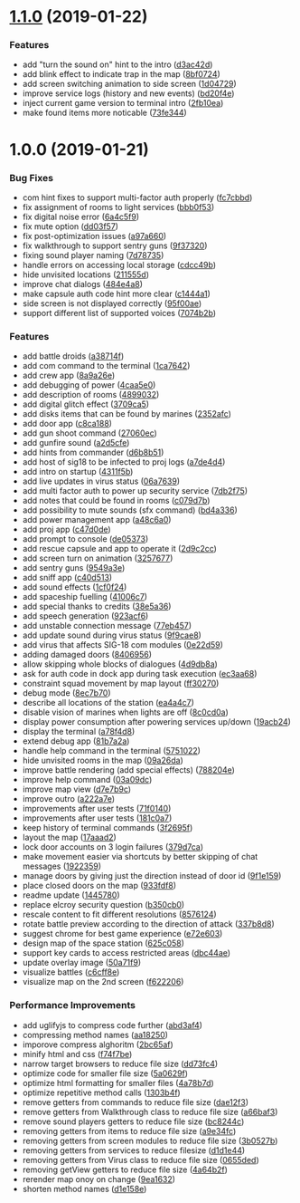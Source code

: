 # [1.1.0](https://github.com/jamro/sigma18/compare/v1.0.0...v1.1.0) (2019-01-22)


### Features

* add "turn the sound on" hint to the intro ([d3ac42d](https://github.com/jamro/sigma18/commit/d3ac42d))
* add blink effect to indicate trap in the map ([8bf0724](https://github.com/jamro/sigma18/commit/8bf0724))
* add screen switching animation to side screen ([1d04729](https://github.com/jamro/sigma18/commit/1d04729))
* improve service logs (history and new events) ([bd20f4e](https://github.com/jamro/sigma18/commit/bd20f4e))
* inject current game version to terminal intro ([2fb10ea](https://github.com/jamro/sigma18/commit/2fb10ea))
* make found items more noticable ([73fe344](https://github.com/jamro/sigma18/commit/73fe344))

# 1.0.0 (2019-01-21)


### Bug Fixes

* com hint fixes to support multi-factor auth properly ([fc7cbbd](https://github.com/jamro/sigma18/commit/fc7cbbd))
* fix assignment of rooms to light services ([bbb0f53](https://github.com/jamro/sigma18/commit/bbb0f53))
* fix digital noise error ([6a4c5f9](https://github.com/jamro/sigma18/commit/6a4c5f9))
* fix mute option ([dd03f57](https://github.com/jamro/sigma18/commit/dd03f57))
* fix post-optimization issues ([a97a660](https://github.com/jamro/sigma18/commit/a97a660))
* fix walkthrough to support sentry guns ([9f37320](https://github.com/jamro/sigma18/commit/9f37320))
* fixing sound player naming ([7d78735](https://github.com/jamro/sigma18/commit/7d78735))
* handle errors on accessing local storage ([cdcc49b](https://github.com/jamro/sigma18/commit/cdcc49b))
* hide unvisited locations ([211555d](https://github.com/jamro/sigma18/commit/211555d))
* improve chat dialogs ([484e4a8](https://github.com/jamro/sigma18/commit/484e4a8))
* make capsule auth code hint more clear ([c1444a1](https://github.com/jamro/sigma18/commit/c1444a1))
* side screen is not displayed correctly ([95f00ae](https://github.com/jamro/sigma18/commit/95f00ae))
* support different list of supported voices ([7074b2b](https://github.com/jamro/sigma18/commit/7074b2b))


### Features

* add battle droids ([a38714f](https://github.com/jamro/sigma18/commit/a38714f))
* add com command to the terminal ([1ca7642](https://github.com/jamro/sigma18/commit/1ca7642))
* add crew app ([8a9a26e](https://github.com/jamro/sigma18/commit/8a9a26e))
* add debugging of power ([4caa5e0](https://github.com/jamro/sigma18/commit/4caa5e0))
* add description of rooms ([4899032](https://github.com/jamro/sigma18/commit/4899032))
* add digital glitch effect ([3709ca5](https://github.com/jamro/sigma18/commit/3709ca5))
* add disks items that can be found by marines ([2352afc](https://github.com/jamro/sigma18/commit/2352afc))
* add door app ([c8ca188](https://github.com/jamro/sigma18/commit/c8ca188))
* add gun shoot command ([27060ec](https://github.com/jamro/sigma18/commit/27060ec))
* add gunfire sound ([a2d5cfe](https://github.com/jamro/sigma18/commit/a2d5cfe))
* add hints from commander ([d6b8b51](https://github.com/jamro/sigma18/commit/d6b8b51))
* add host of sig18 to be infected to proj logs ([a7de4d4](https://github.com/jamro/sigma18/commit/a7de4d4))
* add intro on startup ([4311f5b](https://github.com/jamro/sigma18/commit/4311f5b))
* add live updates in virus status ([06a7639](https://github.com/jamro/sigma18/commit/06a7639))
* add multi factor auth to power up security service ([7db2f75](https://github.com/jamro/sigma18/commit/7db2f75))
* add notes that could be found in rooms ([c079d7b](https://github.com/jamro/sigma18/commit/c079d7b))
* add possibility to mute sounds (sfx command) ([bd4a336](https://github.com/jamro/sigma18/commit/bd4a336))
* add power management app ([a48c6a0](https://github.com/jamro/sigma18/commit/a48c6a0))
* add proj app ([c47d0de](https://github.com/jamro/sigma18/commit/c47d0de))
* add prompt to console ([de05373](https://github.com/jamro/sigma18/commit/de05373))
* add rescue capsule and app to operate it ([2d9c2cc](https://github.com/jamro/sigma18/commit/2d9c2cc))
* add screen turn on animation ([3257677](https://github.com/jamro/sigma18/commit/3257677))
* add sentry guns ([9549a3e](https://github.com/jamro/sigma18/commit/9549a3e))
* add sniff app ([c40d513](https://github.com/jamro/sigma18/commit/c40d513))
* add sound effects ([1cf0f24](https://github.com/jamro/sigma18/commit/1cf0f24))
* add spaceship fuelling ([41006c7](https://github.com/jamro/sigma18/commit/41006c7))
* add special thanks to credits ([38e5a36](https://github.com/jamro/sigma18/commit/38e5a36))
* add speech generation ([923acf6](https://github.com/jamro/sigma18/commit/923acf6))
* add unstable connection message ([77eb457](https://github.com/jamro/sigma18/commit/77eb457))
* add update sound during virus status ([9f9cae8](https://github.com/jamro/sigma18/commit/9f9cae8))
* add virus that affects SIG-18 com modules ([0e22d59](https://github.com/jamro/sigma18/commit/0e22d59))
* adding damaged doors ([8406956](https://github.com/jamro/sigma18/commit/8406956))
* allow skipping whole blocks of dialogues ([4d9db8a](https://github.com/jamro/sigma18/commit/4d9db8a))
* ask for auth code in dock app during task execution ([ec3aa68](https://github.com/jamro/sigma18/commit/ec3aa68))
* constraint squad movement by map layout ([ff30270](https://github.com/jamro/sigma18/commit/ff30270))
* debug mode ([8ec7b70](https://github.com/jamro/sigma18/commit/8ec7b70))
* describe all locations of the station ([ea4a4c7](https://github.com/jamro/sigma18/commit/ea4a4c7))
* disable vision of marines when lights are off ([8c0cd0a](https://github.com/jamro/sigma18/commit/8c0cd0a))
* display power consumption after powering services up/down ([19acb24](https://github.com/jamro/sigma18/commit/19acb24))
* display the terminal ([a78f4d8](https://github.com/jamro/sigma18/commit/a78f4d8))
* extend debug app ([81b7a2a](https://github.com/jamro/sigma18/commit/81b7a2a))
* handle help command in the terminal ([5751022](https://github.com/jamro/sigma18/commit/5751022))
* hide unvisited rooms in the map ([09a26da](https://github.com/jamro/sigma18/commit/09a26da))
* improve battle rendering (add special effects) ([788204e](https://github.com/jamro/sigma18/commit/788204e))
* improve help command ([03a09dc](https://github.com/jamro/sigma18/commit/03a09dc))
* improve map view ([d7e7b9c](https://github.com/jamro/sigma18/commit/d7e7b9c))
* improve outro ([a222a7e](https://github.com/jamro/sigma18/commit/a222a7e))
* improvements after user tests ([71f0140](https://github.com/jamro/sigma18/commit/71f0140))
* improvements after user tests ([181c0a7](https://github.com/jamro/sigma18/commit/181c0a7))
* keep history of terminal commands ([3f2695f](https://github.com/jamro/sigma18/commit/3f2695f))
* layout the map ([17aaad2](https://github.com/jamro/sigma18/commit/17aaad2))
* lock door accounts on 3 login failures ([379d7ca](https://github.com/jamro/sigma18/commit/379d7ca))
* make movement easier via shortcuts by better skipping of chat messages ([1922359](https://github.com/jamro/sigma18/commit/1922359))
* manage doors by giving just the direction instead of door id ([9f1e159](https://github.com/jamro/sigma18/commit/9f1e159))
* place closed doors on the map ([933fdf8](https://github.com/jamro/sigma18/commit/933fdf8))
* readme update ([1445780](https://github.com/jamro/sigma18/commit/1445780))
* replace elcroy security question ([b350cb0](https://github.com/jamro/sigma18/commit/b350cb0))
* rescale content to fit different resolutions ([8576124](https://github.com/jamro/sigma18/commit/8576124))
* rotate battle preview according to the direction of attack ([337b8d8](https://github.com/jamro/sigma18/commit/337b8d8))
* suggest chrome for best game experience ([e72e603](https://github.com/jamro/sigma18/commit/e72e603))
* design map of the space station ([625c058](https://github.com/jamro/sigma18/commit/625c058))
* support key cards to access restricted areas ([dbc44ae](https://github.com/jamro/sigma18/commit/dbc44ae))
* update  overlay image ([50a71f9](https://github.com/jamro/sigma18/commit/50a71f9))
* visualize battles ([c6cff8e](https://github.com/jamro/sigma18/commit/c6cff8e))
* visualize map on the 2nd screen ([f622206](https://github.com/jamro/sigma18/commit/f622206))


### Performance Improvements

* add uglifyjs to compress code further ([abd3af4](https://github.com/jamro/sigma18/commit/abd3af4))
* compressing method names ([aa18250](https://github.com/jamro/sigma18/commit/aa18250))
* imporove compress alghoritm ([2bc65af](https://github.com/jamro/sigma18/commit/2bc65af))
* minify html and css ([f74f7be](https://github.com/jamro/sigma18/commit/f74f7be))
* narrow target browsers to reduce file size ([dd73fc4](https://github.com/jamro/sigma18/commit/dd73fc4))
* optimize code for smaller file size ([5a0629f](https://github.com/jamro/sigma18/commit/5a0629f))
* optimize html formatting for smaller files ([4a78b7d](https://github.com/jamro/sigma18/commit/4a78b7d))
* optimize repetitive method calls ([1303b4f](https://github.com/jamro/sigma18/commit/1303b4f))
* remove getters from commands to reduce file size ([dae12f3](https://github.com/jamro/sigma18/commit/dae12f3))
* remove getters from Walkthrough class to reduce file size ([a66baf3](https://github.com/jamro/sigma18/commit/a66baf3))
* remove sound players getters to reduce file size ([bc8244c](https://github.com/jamro/sigma18/commit/bc8244c))
* removing getters from items to reduce file size ([a9e34fc](https://github.com/jamro/sigma18/commit/a9e34fc))
* removing getters from screen modules to reduce file size ([3b0527b](https://github.com/jamro/sigma18/commit/3b0527b))
* removing getters from services to reduce filesize ([d1d1e44](https://github.com/jamro/sigma18/commit/d1d1e44))
* removing getters from Virus class to reduce file size ([0655ded](https://github.com/jamro/sigma18/commit/0655ded))
* removing getView getters to reduce file size ([4a64b2f](https://github.com/jamro/sigma18/commit/4a64b2f))
* rerender map onoy on change ([9ea1632](https://github.com/jamro/sigma18/commit/9ea1632))
* shorten method names ([d1e158e](https://github.com/jamro/sigma18/commit/d1e158e))
